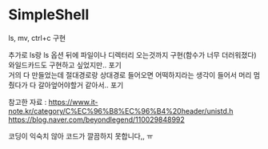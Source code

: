 # SimpleShell
ls, mv,  ctrl+c 구현

추가로 ls랑 ls 옵션 뒤에 파일이나 디렉터리 오는것까지 구현(함수가 너무 더러워졌다)<br>
와일드카드도 구현하고 싶었지만.. 포기<br>
거의 다 만들었는데 절대경로랑 상대경로 들어오면 어떡하지라는 생각이 들어서 머리 멈췄다가 다 갈아엎어야할거 같아서.. 포기


참고한 자료 : 
https://www.it-note.kr/category/C%EC%96%B8%EC%96%B4%20header/unistd.h <br>
https://blog.naver.com/beyondlegend/110029848992

코딩이 익숙치 않아 코드가 깔끔하지 못합니다,, ㅠ

